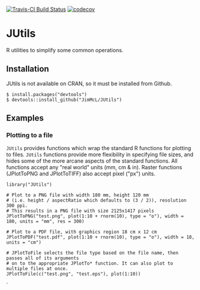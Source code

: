 [![Travis-CI Build Status](https://travis-ci.org/JimMcL/JUtils.svg?branch=master)](https://travis-ci.org/JimMcL/JUtils)
[![codecov](https://codecov.io/gh/JimMcL/JUtils/branch/master/graph/badge.svg)](https://codecov.io/gh/JimMcL/JUtils)

# JUtils

R utilities to simplify some common operations.

## Installation
JUtils is not available on CRAN, so it must be installed from Github.

    $ install.packages("devtools")
    $ devtools::install_github("JimMcL/JUtils")
    
## Examples

### Plotting to a file

`JUtils` provides functions which wrap the standard R functions for plotting to files. `JUtils` functions provide more flexibility in specifying file sizes, and hides some of the more arcane aspects of the standard functions. All functions accept any "real world" units (mm, cm & in). Raster functions (JPlotToPNG and JPlotToTIFF) also accept pixel ("px") units.


    library("JUtils")

    # Plot to a PNG file with width 180 mm, height 120 mm 
    # (i.e. height / aspectRatio which defaults to (3 / 2)), resolution 300 ppi.
    # This results in a PNG file with size 2125x1417 pixels
    JPlotToPNG("test.png", plot(1:10 + rnorm(10), type = "o"), width = 180, units = "mm", res = 300)

    # Plot to a PDF file, with graphics region 18 cm x 12 cm
    JPlotToPDF("test.pdf", plot(1:10 + rnorm(10), type = "o"), width = 18, units = "cm")

    # JPlotToFile selects the file type based on the file name, then passes all of its arguments 
    # on to the appropriate JPlotTo* function. It can also plot to multiple files at once.
    JPlotToFile(c("test.png", "test.eps"), plot(1:10))
`
